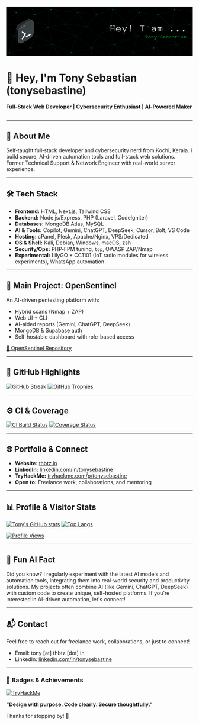 <!--
Tony Sebastian | Full-Stack Developer | AI Automation | Cybersecurity | Open Source | Next.js | Node.js | AI Tools | Kerala | Portfolio | GitHub Profile | OpenSentinel | Automation | Security | Deep Learning | NLP | Prompt Engineering
-->
![Header](assets/header.png)

<!-- ---

## 🛠️ Tech Stack & Tools

### Frontend
<p align="left">
  <img src="assets/svg/html5.svg" alt="HTML5" width="32" height="32"/>
  <img src="assets/svg/nextjs.svg" alt="Next.js" width="32" height="32"/>
  <img src="assets/svg/tailwindcss.svg" alt="Tailwind CSS" width="32" height="32"/>
</p>

### Backend
<p align="left">
  <img src="assets/svg/nodejs.svg" alt="Node.js" width="32" height="32"/>
  <img src="assets/svg/express.svg" alt="Express" width="32" height="32"/>
  <img src="assets/svg/php.svg" alt="PHP" width="32" height="32"/>
  <img src="assets/svg/laravel.svg" alt="Laravel" width="32" height="32"/>
  <img src="assets/svg/codeigniter.svg" alt="CodeIgniter" width="32" height="32"/>
</p>

### Databases
<p align="left">
  <img src="assets/svg/mongodb.svg" alt="MongoDB" width="32" height="32"/>
  <img src="assets/svg/mysql.svg" alt="MySQL" width="32" height="32"/>
  <img src="assets/svg/supabase.svg" alt="Supabase" width="32" height="32"/>
</p>

### DevOps & Tools
<p align="left">
  <img src="assets/svg/docker.svg" alt="Docker" width="32" height="32"/>
  <img src="assets/svg/nginx.svg" alt="Nginx" width="32" height="32"/>
  <img src="assets/svg/apache.svg" alt="Apache" width="32" height="32"/>
  <img src="assets/svg/github.svg" alt="GitHub" width="32" height="32"/>
  <img src="assets/svg/vscode.svg" alt="VS Code" width="32" height="32"/>
  <img src="assets/svg/zsh.svg" alt="zsh" width="32" height="32"/>
  ![WhatsApp Automation](https://img.shields.io/badge/WhatsApp%20Automation-25D366?style=for-the-badge&logo=whatsapp&logoColor=white)
  <img src="assets/svg/espressif.svg" alt="Espressif (LilyGO + CC1101)" width="32" height="32"/>
</p>

### Operating Systems
<p align="left">
  <img src="assets/svg/kalilinux.svg" alt="Kali Linux" width="32" height="32"/>
  <img src="assets/svg/debian.svg" alt="Debian" width="32" height="32"/>
  <img src="assets/svg/windows.svg" alt="Windows" width="32" height="32"/>
  <img src="assets/svg/apple.svg" alt="macOS" width="32" height="32"/>
  <img src="assets/svg/centos.svg" alt="CentOS" width="32" height="32"/>
  <img src="assets/svg/almalinux.svg" alt="AlmaLinux" width="32" height="32"/>
  <img src="assets/svg/aapanel.svg" alt="aaPanel" width="32" height="32"/>
</p>

### Security & Pentesting
<p align="left">
  <img src="assets/svg/owasp.svg" alt="OWASP" width="32" height="32"/>
  <img src="assets/svg/nmap.svg" alt="Nmap" width="32" height="32"/>
  
</p>

### AI & Automation
<p align="left">
  <img src="assets/svg/openai.svg" alt="OpenAI" width="32" height="32"/>
  <img src="assets/svg/python.svg" alt="Python" width="32" height="32"/>
 
</p>

### Social & Community
<p align="left">
  <a href="https://github.com/tonysebastine"><img src="assets/svg/github.svg" alt="GitHub" width="32"/></a>
  
  <a href="https://tryhackme.com/p/tonysebastine"></a>
</p> -->


# 👋 Hey, I'm Tony Sebastian (tonysebastine)

**Full‑Stack Web Developer | Cybersecurity Enthusiast | AI‑Powered Maker**

<!-- AI & Dev Tool Logos -->
<p align="center" style="display: flex; flex-wrap: wrap; justify-content: center; gap: 8px;">
  <!-- Add local SVGs for Copilot, OpenAI, Gemini, DeepSeek, Cursor, Bolt, VS Code if available -->
</p>

---

## 💬 About Me
Self‑taught full‑stack developer and cybersecurity nerd from Kochi, Kerala. I build secure, AI‑driven automation tools and full-stack web solutions. Former Technical Support & Network Engineer with real-world server experience.

---

## 🛠️ Tech Stack

- **Frontend:** HTML, Next.js, Tailwind CSS  
- **Backend:** Node.js/Express, PHP (Laravel, CodeIgniter)  
- **Databases:** MongoDB Atlas, MySQL  
- **AI & Tools:** Copilot, Gemini, ChatGPT, DeepSeek, Cursor, Bolt, VS Code  
- **Hosting:** cPanel, Plesk, Apache/Nginx, VPS/Dedicated  
- **OS & Shell:** Kali, Debian, Windows, macOS, zsh  
- **Security/Ops:** PHP‑FPM tuning, `top`, OWASP ZAP/Nmap  
- **Experimental:** LilyGO + CC1101 (IoT radio modules for wireless experiments), WhatsApp automation

---

## 🚀 Main Project: OpenSentinel
An AI-driven pentesting platform with:
- Hybrid scans (Nmap + ZAP)
- Web UI + CLI
- AI-aided reports (Gemini, ChatGPT, DeepSeek)
- MongoDB & Supabase auth
- Self-hostable dashboard with role-based access

[🔗 OpenSentinel Repository](https://github.com/tonysebastine/OpenSentinel)

---

## 🔎 GitHub Highlights

[![GitHub Streak](https://streak-stats.demolab.com/?user=tonysebastine&theme=dark&hide_border=true)](https://git.io/streak-stats)
[![GitHub Trophies](https://github-profile-trophy.vercel.app/?username=tonysebastine&theme=dark)](https://github.com/ryo-ma/github-profile-trophy)

<!-- Modern look with theme control. For reliability, consider self-hosting these widgets. -->

---

## ⚙️ CI & Coverage

[![CI Build Status](https://img.shields.io/github/actions/workflow/status/tonysebastine/OpenSentinel/ci.yml?branch=main&label=CI%20Build&style=for-the-badge&logo=github)](https://github.com/tonysebastine/OpenSentinel/actions)
[![Coverage Status](https://img.shields.io/github/actions/workflow/status/tonysebastine/OpenSentinel/coverage.yml?branch=main&label=Coverage&style=for-the-badge&logo=coverage)](https://github.com/tonysebastine/OpenSentinel/actions)

---

## 🌐 Portfolio & Connect

- **Website:** [thbtz.in](https://thbtz.in)
- **LinkedIn:** [linkedin.com/in/tonysebastine](https://www.linkedin.com/in/tonysebastine)
- **TryHackMe:** [tryhackme.com/p/tonysebastine](https://tryhackme.com/p/tonysebastine)
- **Open to:** Freelance work, collaborations, and mentoring

---

## 📊 Profile & Visitor Stats

[![Tony's GitHub stats](https://github-readme-stats.vercel.app/api?username=tonysebastine&show_icons=true&theme=dark&hide_border=true&cache_seconds=86400)](https://github.com/tonysebastine)
[![Top Langs](https://github-readme-stats.vercel.app/api/top-langs/?username=tonysebastine&layout=compact&theme=dark&hide_border=true)](https://github.com/tonysebastine)

[![Profile Views](https://komarev.com/ghpvc/?username=tonysebastine&style=flat-square)](https://github.com/tonysebastine)

---

## 🤖 Fun AI Fact

Did you know?
I regularly experiment with the latest AI models and automation tools, integrating them into real-world security and productivity solutions. My projects often combine AI (like Gemini, ChatGPT, DeepSeek) with custom code to create unique, self-hosted platforms. If you're interested in AI-driven automation, let's connect!

---

## 📬 Contact

Feel free to reach out for freelance work, collaborations, or just to connect!

- Email: tony [at] thbtz [dot] in
- LinkedIn: [linkedin.com/in/tonysebastine](https://www.linkedin.com/in/tonysebastine)

---

### 🏅 Badges & Achievements

[![TryHackMe](https://tryhackme-badges.s3.amazonaws.com/tonysebastine.png)](https://tryhackme.com/p/tonysebastine)

**"Design with purpose. Code clearly. Secure thoughtfully."**

Thanks for stopping by! 👋

